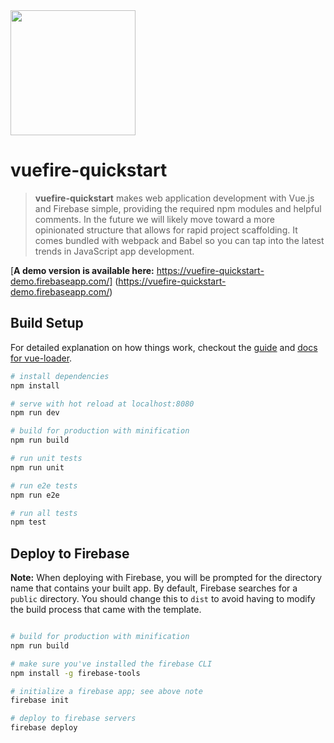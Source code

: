 <img src="http://i.imgur.com/WQWi5sS.png" height="200px">

# vuefire-quickstart

> **vuefire-quickstart** makes web application development with Vue.js and Firebase
simple, providing the required npm modules and helpful comments. In the future we will
likely move toward a more opinionated structure that allows for rapid project
scaffolding. It comes bundled with webpack and Babel so you can tap into the
latest trends in JavaScript app development.

[**A demo version is available here:** https://vuefire-quickstart-demo.firebaseapp.com/]
(https://vuefire-quickstart-demo.firebaseapp.com/)

## Build Setup

For detailed explanation on how things work, checkout the [guide](http://vuejs-templates.github.io/webpack/) and [docs for vue-loader](http://vuejs.github.io/vue-loader).

``` bash
# install dependencies
npm install

# serve with hot reload at localhost:8080
npm run dev

# build for production with minification
npm run build

# run unit tests
npm run unit

# run e2e tests
npm run e2e

# run all tests
npm test
```

## Deploy to Firebase

**Note:** When deploying with Firebase, you will be prompted for the directory
name that contains your built app. By default, Firebase searches for a `public`
directory. You should change this to `dist` to avoid having to modify the build
process that came with the template.

``` bash

# build for production with minification
npm run build

# make sure you've installed the firebase CLI
npm install -g firebase-tools

# initialize a firebase app; see above note
firebase init

# deploy to firebase servers
firebase deploy

```
